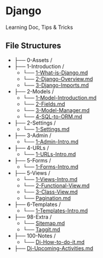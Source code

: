 # Django

Learning Doc, Tips & Tricks

## File Structures

- ├── 0-Assets /
- ├── 1-Introduction /
  - └── [1-What-is-Django.md](./1-Introduction/1-What-is-Django.md)
  - └── [2-Django-Overview.md](./1-Introduction/2-Django-Overview.md)
  - └── [3-Django-Imports.md](./1-Introduction/3-Django-Imports.md)
- ├── 2-Models /
  - └── [1-Model-Introduction.md](./2-Models/1-Model-Introduction.md)
  - └── [2-Fields.md](./2-Models/2-Fields.md)
  - └── [3-Model-Manager.md](./2-Models/3-Model-Manager.md)
  - └── [4-SQL-to-ORM.md](./2-Models/4-SQL-to-ORM.md)
- ├── 2-Settings /
  - └── [1-Settings.md](./2-Settings/1-Settings.md)
- ├── 3-Admin /
  - └── [1-Admin-Intro.md](./3-Admin/1-Admin-Intro.md)
- ├── 4-URLs /
  - └── [1-URLs-Intro.md](./4-URLs/1-URLs-Intro.md)
- ├── 5-Forms /
  - └── [1-Forms-Intro.md](./5-Forms/1-Forms-Intro.md)
- ├── 5-Views /
  - └── [1-Views-Intro.md](./5-Views/1-Views-Intro.md)
  - └── [2-Functional-View.md](./5-Views/2-Functional-View.md)
  - └── [3-Class-View.md](./5-Views/3-Class-View.md)
  - └── [Pagination.md](./5-Views/Pagination.md)
- ├── 6-Templates /
  - └── [1-Templates-Intro.md](./6-Templates/1-Templates-Intro.md)
- ├── 98-Extra /
  - └── [Sitemap.md](./98-Extra/Sitemap.md)
  - └── [Taggit.md](./98-Extra/Taggit.md)
- ├── 100-Notes /
  - └── [Dj-How-to-do-it.md](./100-Notes/Dj-How-to-do-it.md)
- ├── [Dj-Upcoming-Activities.md](./Dj-Upcoming-Activities.md)